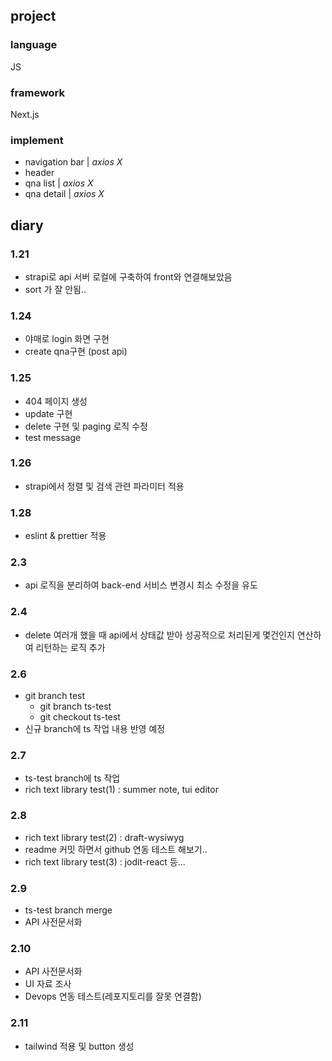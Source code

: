 ## project

### language

JS

### framework

Next.js

### implement

- navigation bar | _axios X_
- header
- qna list | _axios X_
- qna detail | _axios X_

## diary

### 1.21

- strapi로 api 서버 로컬에 구축하여 front와 연결해보았음
- sort 가 잘 안됨..

### 1.24

- 야매로 login 화면 구현
- create qna구현 (post api)

### 1.25

- 404 페이지 생성
- update 구현
- delete 구현 및 paging 로직 수정
- test message

### 1.26

- strapi에서 정렬 및 검색 관련 파라미터 적용

### 1.28

- eslint & prettier 적용

### 2.3

- api 로직을 분리하여 back-end 서비스 변경시 최소 수정을 유도

### 2.4

- delete 여러개 했을 때 api에서 상태값 받아 성공적으로 처리된게 몇건인지 연산하여 리턴하는 로직 추가

### 2.6

- git branch test
  - git branch ts-test
  - git checkout ts-test
- 신규 branch에 ts 작업 내용 반영 예정

### 2.7

- ts-test branch에 ts 작업
- rich text library test(1) : summer note, tui editor

### 2.8

- rich text library test(2) : draft-wysiwyg
- readme 커밋 하면서 github 연동 테스트 해보기..
- rich text library test(3) : jodit-react 등...

### 2.9

- ts-test branch merge
- API 사전문서화

### 2.10

- API 사전문서화
- UI 자료 조사
- Devops 연동 테스트(레포지토리를 잘못 연결함)

### 2.11

- tailwind 적용 및 button 생성
